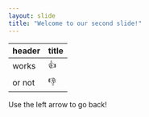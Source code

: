 ```yaml
---
layout: slide
title: "Welcome to our second slide!"
---
```

header | title
-------|------
works  | :+1:
or not | :-1:

Use the left arrow to go back!

